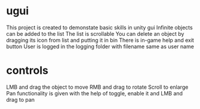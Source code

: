 # ugui
This project is created to demonstate basic skills in unity gui
Infinite objects can be added to the list
The list is scrollable 
You can delete an object by dragging its icon from list and putting it in bin
There is in-game help and exit button
User is logged in the logging folder with filename same as user name

# controls
LMB and drag the object to move
RMB and drag to rotate
Scroll to enlarge
Pan functionality is given with the help of toggle, enable it and LMB and drag to pan

